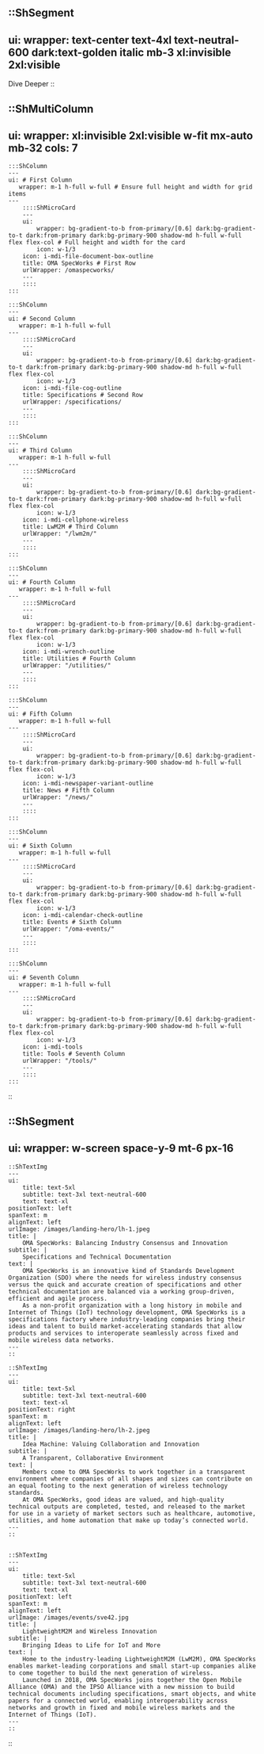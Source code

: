::ShSegment
---
ui:
    wrapper: text-center text-4xl text-neutral-600 dark:text-golden italic mb-3 xl:invisible 2xl:visible
---
Dive Deeper
::

::ShMultiColumn
---
ui:
    wrapper: xl:invisible 2xl:visible w-fit mx-auto mb-32
cols: 7
---
    :::ShColumn 
    --- 
    ui: # First Column
       wrapper: m-1 h-full w-full # Ensure full height and width for grid items
    ---
        ::::ShMicroCard
        ---
        ui:
            wrapper: bg-gradient-to-b from-primary/[0.6] dark:bg-gradient-to-t dark:from-primary dark:bg-primary-900 shadow-md h-full w-full flex flex-col # Full height and width for the card
            icon: w-1/3
        icon: i-mdi-file-document-box-outline
        title: OMA SpecWorks # First Row
        urlWrapper: /omaspecworks/
        ---
        ::::
    :::

    :::ShColumn 
    --- 
    ui: # Second Column
       wrapper: m-1 h-full w-full
    ---
        ::::ShMicroCard
        ---
        ui:
            wrapper: bg-gradient-to-b from-primary/[0.6] dark:bg-gradient-to-t dark:from-primary dark:bg-primary-900 shadow-md h-full w-full flex flex-col
            icon: w-1/3
        icon: i-mdi-file-cog-outline
        title: Specifications # Second Row
        urlWrapper: /specifications/
        ---
        ::::
    :::

    :::ShColumn 
    --- 
    ui: # Third Column
       wrapper: m-1 h-full w-full
    ---
        ::::ShMicroCard
        ---
        ui:
            wrapper: bg-gradient-to-b from-primary/[0.6] dark:bg-gradient-to-t dark:from-primary dark:bg-primary-900 shadow-md h-full w-full flex flex-col
            icon: w-1/3
        icon: i-mdi-cellphone-wireless
        title: LwM2M # Third Column
        urlWrapper: "/lwm2m/"
        ---
        ::::
    :::

    :::ShColumn 
    --- 
    ui: # Fourth Column
       wrapper: m-1 h-full w-full
    ---
        ::::ShMicroCard
        ---
        ui:
            wrapper: bg-gradient-to-b from-primary/[0.6] dark:bg-gradient-to-t dark:from-primary dark:bg-primary-900 shadow-md h-full w-full flex flex-col
            icon: w-1/3
        icon: i-mdi-wrench-outline
        title: Utilities # Fourth Column
        urlWrapper: "/utilities/"
        ---
        ::::
    :::

    :::ShColumn 
    --- 
    ui: # Fifth Column
       wrapper: m-1 h-full w-full
    ---
        ::::ShMicroCard
        ---
        ui:
            wrapper: bg-gradient-to-b from-primary/[0.6] dark:bg-gradient-to-t dark:from-primary dark:bg-primary-900 shadow-md h-full w-full flex flex-col
            icon: w-1/3
        icon: i-mdi-newspaper-variant-outline
        title: News # Fifth Column
        urlWrapper: "/news/"
        ---
        ::::
    :::

    :::ShColumn 
    --- 
    ui: # Sixth Column
       wrapper: m-1 h-full w-full
    ---
        ::::ShMicroCard
        ---
        ui:
            wrapper: bg-gradient-to-b from-primary/[0.6] dark:bg-gradient-to-t dark:from-primary dark:bg-primary-900 shadow-md h-full w-full flex flex-col
            icon: w-1/3
        icon: i-mdi-calendar-check-outline
        title: Events # Sixth Column
        urlWrapper: "/oma-events/"
        ---
        ::::
    :::

    :::ShColumn 
    --- 
    ui: # Seventh Column
       wrapper: m-1 h-full w-full
    ---
        ::::ShMicroCard
        ---
        ui:
            wrapper: bg-gradient-to-b from-primary/[0.6] dark:bg-gradient-to-t dark:from-primary dark:bg-primary-900 shadow-md h-full w-full flex flex-col
            icon: w-1/3
        icon: i-mdi-tools
        title: Tools # Seventh Column
        urlWrapper: "/tools/"
        ---
        ::::
    :::
::

::ShSegment
---
ui:
    wrapper: w-screen space-y-9 mt-6 px-16
---
    ::ShTextImg
    ---
    ui:
        title: text-5xl
        subtitle: text-3xl text-neutral-600
        text: text-xl
    positionText: left
    spanText: m
    alignText: left
    urlImage: /images/landing-hero/lh-1.jpeg
    title: |
        OMA SpecWorks: Balancing Industry Consensus and Innovation
    subtitle: |
        Specifications and Technical Documentation
    text: |
        OMA SpecWorks is an innovative kind of Standards Development Organization (SDO) where the needs for wireless industry consensus versus the quick and accurate creation of specifications and other technical documentation are balanced via a working group-driven, efficient and agile process.
        As a non-profit organization with a long history in mobile and Internet of Things (IoT) technology development, OMA SpecWorks is a specifications factory where industry-leading companies bring their ideas and talent to build market-accelerating standards that allow products and services to interoperate seamlessly across fixed and mobile wireless data networks.
    ---
    ::

    ::ShTextImg
    ---
    ui:
        title: text-5xl
        subtitle: text-3xl text-neutral-600
        text: text-xl
    positionText: right
    spanText: m
    alignText: left
    urlImage: /images/landing-hero/lh-2.jpeg
    title: |
        Idea Machine: Valuing Collaboration and Innovation
    subtitle: |
        A Transparent, Collaborative Environment
    text: |
        Members come to OMA SpecWorks to work together in a transparent environment where companies of all shapes and sizes can contribute on an equal footing to the next generation of wireless technology standards.
        At OMA SpecWorks, good ideas are valued, and high-quality technical outputs are completed, tested, and released to the market for use in a variety of market sectors such as healthcare, automotive, utilities, and home automation that make up today’s connected world.
    ---
    ::


    ::ShTextImg
    ---
    ui:
        title: text-5xl
        subtitle: text-3xl text-neutral-600
        text: text-xl
    positionText: left
    spanText: m
    alignText: left
    urlImage: /images/events/sve42.jpg
    title: |
        LightweightM2M and Wireless Innovation
    subtitle: |
        Bringing Ideas to Life for IoT and More
    text: |
        Home to the industry-leading LightweightM2M (LwM2M), OMA SpecWorks enables market-leading corporations and small start-up companies alike to come together to build the next generation of wireless.
        Launched in 2018, OMA SpecWorks joins together the Open Mobile Alliance (OMA) and the IPSO Alliance with a new mission to build technical documents including specifications, smart objects, and white papers for a connected world, enabling interoperability across networks and growth in fixed and mobile wireless markets and the Internet of Things (IoT).
    ---
    ::
::